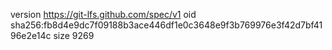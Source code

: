 version https://git-lfs.github.com/spec/v1
oid sha256:fb8d4e9dc7f09188b3ace446df1e0c3648e9f3b769976e3f42d7bf4196e2e14c
size 9269
